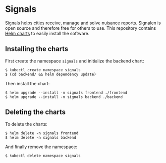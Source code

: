 # Signals

[Signals](https://signalen.org/) helps cities receive, manage and solve nuisance reports. Signalen is open source and therefore free for others to use. This repository contains [Helm charts](https://helm.sh/) to easily install the software.

## Installing the charts

First create the namespace `signals` and initialize the backend chart:

```console
$ kubectl create namespace signals
$ (cd backend/ && helm dependency update)
```

Then install the chart:

```console
$ helm upgrade --install -n signals frontend ./frontend
$ helm upgrade --install -n signals backend ./backend
```

## Deleting the charts

To delete the charts:

```console
$ helm delete -n signals frontend
$ helm delete -n signals backend
```

And finally remove the namespace:

```console
$ kubectl delete namespace signals
```
